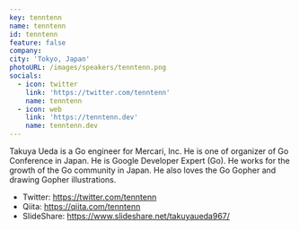 ```yaml
---
key: tenntenn
name: tenntenn
id: tenntenn
feature: false
company: 
city: 'Tokyo, Japan'
photoURL: /images/speakers/tenntenn.png
socials:
  - icon: twitter
    link: 'https://twitter.com/tenntenn'
    name: tenntenn
  - icon: web
    link: 'https://tenntenn.dev'
    name: tenntenn.dev
---
```


Takuya Ueda is a Go engineer for Mercari, Inc. He is one of organizer of Go Conference in Japan. He is Google Developer Expert (Go). He works for the growth of the Go community in Japan. He also loves the Go Gopher and drawing Gopher illustrations.

* Twitter: https://twitter.com/tenntenn
* Qiita: https://qiita.com/tenntenn
* SlideShare: https://www.slideshare.net/takuyaueda967/
